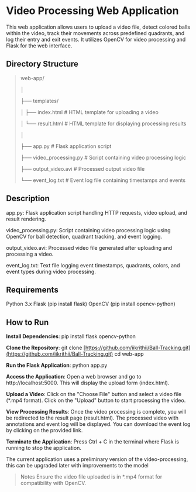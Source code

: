 
# **Video Processing Web Application**

This web application allows users to upload a video file, detect colored balls within the video, track their movements across predefined quadrants, and log their entry and exit events. It utilizes OpenCV for video processing and Flask for the web interface.

## Directory Structure

>web-app/
>
>│
>
>├── templates/
>
>│   ├── index.html        # HTML template for uploading a video
>
>│   └── result.html       # HTML template for displaying processing results
>
>│
>
>├── app.py                # Flask application script
>
>├── video_processing.py   # Script containing video processing logic
>
>├── output_video.avi      # Processed output video file
>
>└── event_log.txt         # Event log file containing timestamps and events

## Description
app.py: Flask application script handling HTTP requests, video upload, and result rendering.

video_processing.py: Script containing video processing logic using OpenCV for ball detection, quadrant tracking, and event logging.

output_video.avi: Processed video file generated after uploading and processing a video.

event_log.txt: Text file logging event timestamps, quadrants, colors, and event types during video processing.

## Requirements
Python 3.x
Flask (pip install flask)
OpenCV (pip install opencv-python)


## How to Run

**Install Dependencies**:
pip install flask opencv-python

**Clone the Repository**:
git clone [https://github.com/iikrithii/Ball-Tracking.git](https://github.com/iikrithii/Ball-Tracking.git)
cd web-app

**Run the Flask Application**:
python app.py

**Access the Application**:
Open a web browser and go to http://localhost:5000. This will display the upload form (index.html).

**Upload a Video**:
Click on the "Choose File" button and select a video file (*.mp4 format).
Click on the "Upload" button to start processing the video.

**View Processing Results**:
Once the video processing is complete, you will be redirected to the result page (result.html).
The processed video with annotations and event log will be displayed.
You can download the event log by clicking on the provided link.

**Terminate the Application**:
Press Ctrl + C in the terminal where Flask is running to stop the application.

The current application uses a preliminary version of the video-processing, this can be upgraded later with improvements to the model

>Notes
>Ensure the video file uploaded is in *.mp4 format for compatibility with OpenCV.
